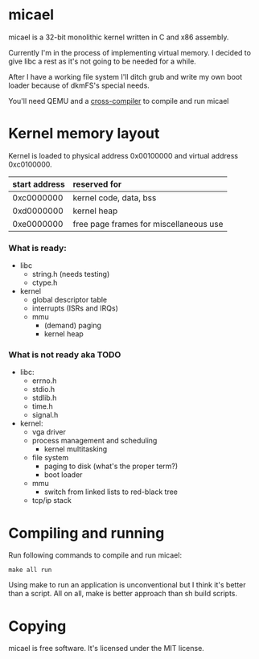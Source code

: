 # micael

micael is a 32-bit monolithic kernel written in C and x86 assembly.

Currently I'm in the process of implementing virtual memory. I decided to give libc a rest as it's not going to be needed for a while. 

After I have a working file system I'll ditch grub and write my own boot loader because of dkmFS's special needs.

You'll need QEMU and a [cross-compiler](http://wiki.osdev.org/GCC_Cross-Compiler) to compile and run micael

# Kernel memory layout

Kernel is loaded to physical address 0x00100000 and virtual address 0xc0100000.

| start address | reserved for |
| --------------| :------------|
| 0xc0000000    | kernel code, data, bss |
| 0xd0000000    | kernel heap |
| 0xe0000000    | free page frames for miscellaneous use |


### What is ready:
* libc
  * string.h (needs testing)
  * ctype.h
* kernel
  * global descriptor table
  * interrupts (ISRs and IRQs)
  * mmu
    * (demand) paging
    * kernel heap

### What is not ready aka TODO
* libc:
  * errno.h
  * stdio.h
  * stdlib.h
  * time.h
  * signal.h
* kernel:
  * vga driver
  * process management and scheduling
    * kernel multitasking
  * file system
    * paging to disk (what's the proper term?)
    * boot loader
  * mmu
    * switch from linked lists to red-black tree
  * tcp/ip stack


# Compiling and running

Run following commands to compile and run micael:

`make all run`

Using make to run an application is unconventional but I think it's better than a script.
All on all, make is better approach than sh build scripts.

# Copying
micael is free software. It's licensed under the MIT license.
